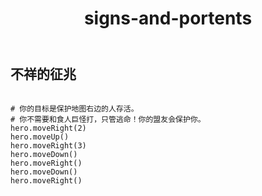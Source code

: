 ﻿---
layout: default
title: signs-and-portents
---
## 不祥的征兆
```

# 你的目标是保护地图右边的人存活。
# 你不需要和食人巨怪打，只管逃命！你的盟友会保护你。
hero.moveRight(2)
hero.moveUp()
hero.moveRight(3)
hero.moveDown()
hero.moveRight()
hero.moveDown()
hero.moveRight()

```
